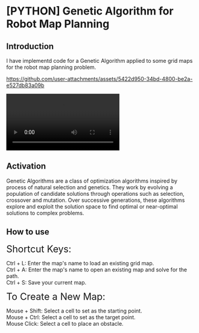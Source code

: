 # [PYTHON] Genetic Algorithm for Robot Map Planning
## Introduction
I have implementd code for a Genetic Algorithm applied to some grid maps for the robot map planning problem.


https://github.com/user-attachments/assets/5422d950-34bd-4800-be2a-e527db83a09b


<video src="https://github.com/hoang-nguyens/GA-for-robot-map-planning/blob/master/Demo/GridMap.mp4" autoplay loop>
    
</video>

## Activation
Genetic Algorithms are a class of optimization algorithms inspired by process of natural selection and genetics. They work by evolving a population of candidate solutions through operations such as selection, crossover and mutation. Over successive generations, these algorithms explore and exploit the solution space to find optimal or near-optimal solutions to complex problems.

## How to use 
<p><span style="font-size: 25px;">Shortcut Keys:</span></p>
<p>Ctrl + L: Enter the map's name to load an existing grid map.<br>
Ctrl + A: Enter the map's name to open an existing map and solve for the path.<br>
Ctrl + S: Save your current map.</p>

<p><span style="font-size: 25px;">To Create a New Map:</span></p>
<p>Mouse + Shift: Select a cell to set as the starting point.<br>
Mouse + Ctrl: Select a cell to set as the target point.<br>
Mouse Click: Select a cell to place an obstacle.</p>
